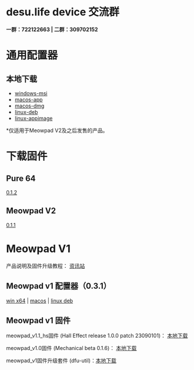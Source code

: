 # desu.life device 交流群

**一群：722122663 | 二群：309702152**

# 通用配置器

## 本地下载

* [windows-msi](https://assets.desu.life/device/app/resources/MeowpadConfiguratorForV2_v1.0.3_windows.msi)
* [macos-app](https://assets.desu.life/device/app/resources/MeowpadConfiguratorForV2_v1.0.3_macos_app.zip)
* [macos-dmg](https://assets.desu.life/device/app/resources/MeowpadConfiguratorForV2_v1.0.3_macos.dmg)
* [linux-deb](https://assets.desu.life/device/app/resources/MeowpadConfiguratorForV2_v1.0.3_linux_deb.zip)
* [linux-appimage](https://assets.desu.life/device/app/resources/MeowpadConfiguratorForV2_v1.0.3_linux.AppImage)

*仅适用于Meowpad V2及之后发售的产品。

# 下载固件

## Pure 64

[0.1.2](https://assets.desu.life/device/firmware/resources/pure64/pure64-firmware-v0.1.2.hex)

## Meowpad V2

[0.1.1](https://desu.life/device/firmware/download/Meowpad_v2/Meowpad_v2_0.1.1.bin)

# Meowpad V1

产品说明及固件升级教程： [资讯站](https://info.desu.life/?p=338)

## Meowpad v1 配置器（0.3.1）

[win x64](https://desu.life/device/app/download/Meowpad_v1/MeowpadConfigurator_0.3.1_x64_en-US.msi.zip)  | [macos](https://desu.life/device/app/download/Meowpad_v1/MeowpadConfigurator_0.3.1_macos-app.zip) | [linux deb](https://desu.life/device/app/download/Meowpad_v1/MeowpadConfigurator_0.3.1_amd64.deb.zip)

## Meowpad v1 固件

meowpad_v1.1_hs固件 (Hall Effect release 1.0.0 patch 23090101)： [本地下载](https://desu.life/device/firmware/download/Meowpad_v1/meowpad_v1_app_hs_edition_1.0.0_ptach_23090101.bin)

meowpad_v1.0固件 (Mechanical beta 0.1.6)： [本地下载](https://desu.life/device/firmware/download/Meowpad_v1/meowpad_v1_app_0.1.6.bin)

meowpad_v1固件升级套件 (dfu-util)：[本地下载](https://desu.life/device/firmware/download/Meowpad_v1/firmware_updater.zip)